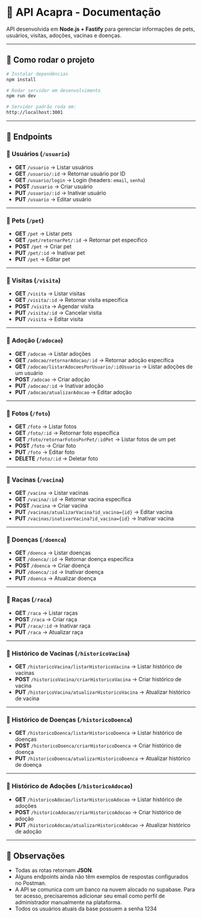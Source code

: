 # 📌 API Acapra - Documentação

API desenvolvida em **Node.js + Fastify** para gerenciar informações de pets, usuários, visitas, adoções, vacinas e doenças.

---

## 🚀 Como rodar o projeto

```bash
# Instalar dependências
npm install

# Rodar servidor em desenvolvimento
npm run dev

# Servidor padrão roda em:
http://localhost:3001
```

---

## 📂 Endpoints

### 🔹 Usuários (`/usuario`)
- **GET** `/usuario` → Listar usuários  
- **GET** `/usuario/:id` → Retornar usuário por ID  
- **GET** `/usuario/login` → Login (headers: `email`, `senha`)  
- **POST** `/usuario` → Criar usuário  
- **PUT** `/usuario/:id` → Inativar usuário  
- **PUT** `/usuario` → Editar usuário  

---

### 🔹 Pets (`/pet`)
- **GET** `/pet` → Listar pets  
- **GET** `/pet/retornarPet/:id` → Retornar pet específico  
- **POST** `/pet` → Criar pet  
- **PUT** `/pet/:id` → Inativar pet  
- **PUT** `/pet` → Editar pet  

---

### 🔹 Visitas (`/visita`)
- **GET** `/visita` → Listar visitas  
- **GET** `/visita/:id` → Retornar visita específica  
- **POST** `/visita` → Agendar visita  
- **PUT** `/visita/:id` → Cancelar visita  
- **PUT** `/visita` → Editar visita  

---

### 🔹 Adoção (`/adocao`)
- **GET** `/adocao` → Listar adoções  
- **GET** `/adocao/retornarAdocao/:id` → Retornar adoção específica  
- **GET** `/adocao/listarAdocoesPorUsuario/:idUsuario` → Listar adoções de um usuário  
- **POST** `/adocao` → Criar adoção  
- **PUT** `/adocao/:id` → Inativar adoção  
- **PUT** `/adocao/atualizarAdocao` → Editar adoção  

---

### 🔹 Fotos (`/foto`)
- **GET** `/foto` → Listar fotos  
- **GET** `/foto/:id` → Retornar foto específica  
- **GET** `/foto/retornarFotosPorPet/:idPet` → Listar fotos de um pet  
- **POST** `/foto` → Criar foto  
- **PUT** `/foto` → Editar foto  
- **DELETE** `/foto/:id` → Deletar foto  

---

### 🔹 Vacinas (`/vacina`)
- **GET** `/vacina` → Listar vacinas  
- **GET** `/vacina/:id` → Retornar vacina específica  
- **POST** `/vacina` → Criar vacina  
- **PUT** `/vacinas/atualizarVacina?id_vacina={id}` → Editar vacina  
- **PUT** `/vacinas/inativarVacina?id_vacina={id}` → Inativar vacina  

---

### 🔹 Doenças (`/doenca`)
- **GET** `/doenca` → Listar doenças  
- **GET** `/doenca/:id` → Retornar doença específica  
- **POST** `/doenca` → Criar doença  
- **PUT** `/doenca/:id` → Inativar doença  
- **PUT** `/doenca` → Atualizar doença  

---

### 🔹 Raças (`/raca`)
- **GET** `/raca` → Listar raças  
- **POST** `/raca` → Criar raça  
- **PUT** `/raca/:id` → Inativar raça  
- **PUT** `/raca` → Atualizar raça  

---

### 🔹 Histórico de Vacinas (`/historicoVacina`)
- **GET** `/historicoVacina/listarHistoricoVacina` → Listar histórico de vacinas  
- **POST** `/historicoVacina/criarHistoricoVacina` → Criar histórico de vacina  
- **PUT** `/historicoVacina/atualizarHistoricoVacina` → Atualizar histórico de vacina  

---

### 🔹 Histórico de Doenças (`/historicoDoenca`)
- **GET** `/historicoDoenca/listarHistoricoDoenca` → Listar histórico de doenças  
- **POST** `/historicoDoenca/criarHistoricoDoenca` → Criar histórico de doença  
- **PUT** `/historicoDoenca/atualizarHistoricoDoenca` → Atualizar histórico de doença  

---

### 🔹 Histórico de Adoções (`/historicoAdocao`)
- **GET** `/historicoAdocao/listarHistoricoAdocao` → Listar histórico de adoções  
- **POST** `/historicoAdocao/criarHistoricoAdocao` → Criar histórico de adoção  
- **PUT** `/historicoAdocao/atualizarHistoricoAdocao` → Atualizar histórico de adoção  

---

## 📌 Observações
- Todas as rotas retornam **JSON**.  
- Alguns endpoints ainda não têm exemplos de respostas configurados no Postman.
- A API se comunica com um banco na nuvem alocado no supabase. Para ter acesso, precisaremos adicionar seu email como perfil de administrador manualmente na plataforma.
- Todos os usuários atuais da base possuem a senha 1234 
